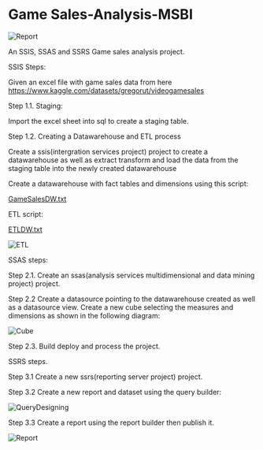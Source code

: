 # Game Sales-Analysis-MSBI

![Report](https://user-images.githubusercontent.com/17761176/207992014-38c9bd4e-581b-477d-8786-990324ad1bf1.png)

An SSIS, SSAS and SSRS Game sales analysis project.

SSIS Steps:

Given an excel file with game sales data from here 
https://www.kaggle.com/datasets/gregorut/videogamesales

Step 1.1. Staging:

Import the excel sheet into sql to create a staging table.

Step 1.2. Creating a Datawarehouse and ETL process

Create a ssis(intergration services project) project to create a datawarehouse as well as extract transform and load the data from the staging table into the newly created datawarehouse

Create a datawarehouse with fact tables and dimensions using this script:

[GameSalesDW.txt](https://github.com/mandlenkosi-Tshabalala/Sales-Analysis-MSBI/files/10241472/GameSalesDW.txt)

ETL script:

[ETLDW.txt](https://github.com/mandlenkosi-Tshabalala/Sales-Analysis-MSBI/files/10241489/ETLDW.txt)

![ETL](https://user-images.githubusercontent.com/17761176/207989946-ea66c4f5-227a-4c4b-84f4-4d91fefc4f66.png)




SSAS steps:

Step 2.1. Create an ssas(analysis services multidimensional and data mining project) project.

Step 2.2 Create a datasource pointing to the datawarehouse created as well as a datasource view. Create a new cube selecting the measures and dimensions as shown in the following diagram:

![Cube](https://user-images.githubusercontent.com/17761176/207990890-70cc7144-a56d-4e54-9c3a-1e1b57ea32e7.png)

Step 2.3. Build deploy and process the project.


SSRS steps.

Step 3.1 Create a new ssrs(reporting server project) project.

Step 3.2 Create a new report and dataset using the query builder:

![QueryDesigning](https://user-images.githubusercontent.com/17761176/207991621-6bab0589-e401-4c4b-8e02-4aad782c9adf.png)

Step 3.3 Create a report using the report builder then publish it.

![Report](https://user-images.githubusercontent.com/17761176/207991963-3c89684f-8600-4589-bd07-7add5810b787.png)

